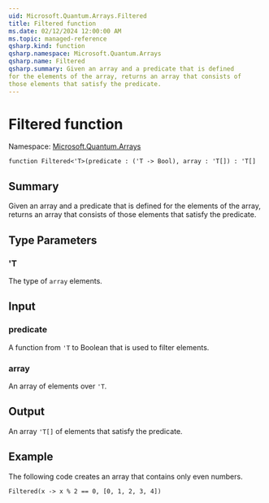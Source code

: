 ```yaml
---
uid: Microsoft.Quantum.Arrays.Filtered
title: Filtered function
ms.date: 02/12/2024 12:00:00 AM
ms.topic: managed-reference
qsharp.kind: function
qsharp.namespace: Microsoft.Quantum.Arrays
qsharp.name: Filtered
qsharp.summary: Given an array and a predicate that is defined
for the elements of the array, returns an array that consists of
those elements that satisfy the predicate.
---
```


# Filtered function

Namespace: [Microsoft.Quantum.Arrays](xref:Microsoft.Quantum.Arrays)

```qsharp
function Filtered<'T>(predicate : ('T -> Bool), array : 'T[]) : 'T[]
```

## Summary
Given an array and a predicate that is defined
for the elements of the array, returns an array that consists of
those elements that satisfy the predicate.

## Type Parameters
### 'T
The type of `array` elements.

## Input
### predicate
A function from `'T` to Boolean that is used to filter elements.
### array
An array of elements over `'T`.

## Output
An array `'T[]` of elements that satisfy the predicate.

## Example
The following code creates an array that contains only even numbers.
```qsharp
Filtered(x -> x % 2 == 0, [0, 1, 2, 3, 4])
```
